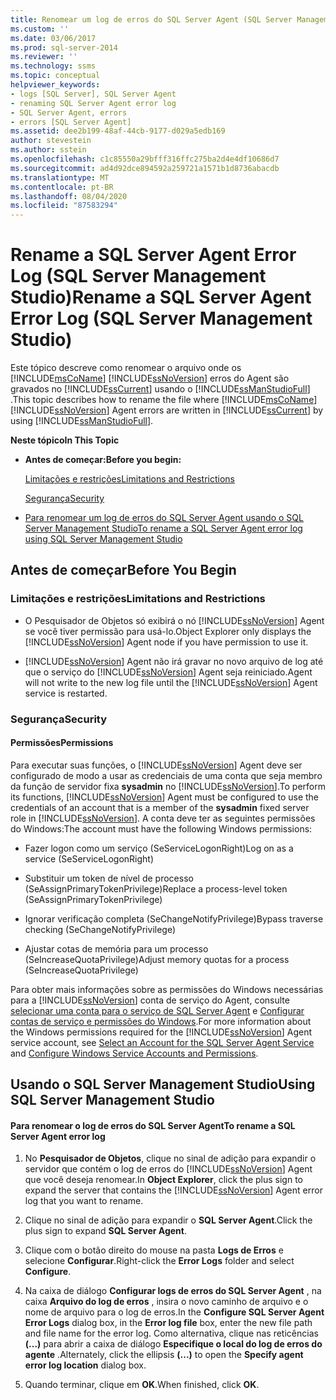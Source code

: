 ```yaml
---
title: Renomear um log de erros do SQL Server Agent (SQL Server Management Studio) | Microsoft Docs
ms.custom: ''
ms.date: 03/06/2017
ms.prod: sql-server-2014
ms.reviewer: ''
ms.technology: ssms
ms.topic: conceptual
helpviewer_keywords:
- logs [SQL Server], SQL Server Agent
- renaming SQL Server Agent error log
- SQL Server Agent, errors
- errors [SQL Server Agent]
ms.assetid: dee2b199-48af-44cb-9177-d029a5edb169
author: stevestein
ms.author: sstein
ms.openlocfilehash: c1c85550a29bfff316ffc275ba2d4e4df10686d7
ms.sourcegitcommit: ad4d92dce894592a259721a1571b1d8736abacdb
ms.translationtype: MT
ms.contentlocale: pt-BR
ms.lasthandoff: 08/04/2020
ms.locfileid: "87583294"
---
```

# <a name="rename-a-sql-server-agent-error-log-sql-server-management-studio"></a><span data-ttu-id="23cb3-102">Rename a SQL Server Agent Error Log (SQL Server Management Studio)</span><span class="sxs-lookup"><span data-stu-id="23cb3-102">Rename a SQL Server Agent Error Log (SQL Server Management Studio)</span></span>
  <span data-ttu-id="23cb3-103">Este tópico descreve como renomear o arquivo onde os [!INCLUDE[msCoName](../../includes/msconame-md.md)] [!INCLUDE[ssNoVersion](../../includes/ssnoversion-md.md)] erros do Agent são gravados no [!INCLUDE[ssCurrent](../../includes/sscurrent-md.md)] usando o [!INCLUDE[ssManStudioFull](../../includes/ssmanstudiofull-md.md)] .</span><span class="sxs-lookup"><span data-stu-id="23cb3-103">This topic describes how to rename the file where [!INCLUDE[msCoName](../../includes/msconame-md.md)] [!INCLUDE[ssNoVersion](../../includes/ssnoversion-md.md)] Agent errors are written in [!INCLUDE[ssCurrent](../../includes/sscurrent-md.md)] by using [!INCLUDE[ssManStudioFull](../../includes/ssmanstudiofull-md.md)].</span></span>  
  
 <span data-ttu-id="23cb3-104">**Neste tópico**</span><span class="sxs-lookup"><span data-stu-id="23cb3-104">**In This Topic**</span></span>  
  
-   <span data-ttu-id="23cb3-105">**Antes de começar:**</span><span class="sxs-lookup"><span data-stu-id="23cb3-105">**Before you begin:**</span></span>  
  
     [<span data-ttu-id="23cb3-106">Limitações e restrições</span><span class="sxs-lookup"><span data-stu-id="23cb3-106">Limitations and Restrictions</span></span>](#Restrictions)  
  
     [<span data-ttu-id="23cb3-107">Segurança</span><span class="sxs-lookup"><span data-stu-id="23cb3-107">Security</span></span>](#Security)  
  
-   [<span data-ttu-id="23cb3-108">Para renomear um log de erros do SQL Server Agent usando o SQL Server Management Studio</span><span class="sxs-lookup"><span data-stu-id="23cb3-108">To rename a SQL Server Agent error log using SQL Server Management Studio</span></span>](#SSMSProcedure)  
  
##  <a name="before-you-begin"></a><a name="BeforeYouBegin"></a> <span data-ttu-id="23cb3-109">Antes de começar</span><span class="sxs-lookup"><span data-stu-id="23cb3-109">Before You Begin</span></span>  
  
###  <a name="limitations-and-restrictions"></a><a name="Restrictions"></a> <span data-ttu-id="23cb3-110">Limitações e restrições</span><span class="sxs-lookup"><span data-stu-id="23cb3-110">Limitations and Restrictions</span></span>  
  
-   <span data-ttu-id="23cb3-111">O Pesquisador de Objetos só exibirá o nó [!INCLUDE[ssNoVersion](../../includes/ssnoversion-md.md)] Agent se você tiver permissão para usá-lo.</span><span class="sxs-lookup"><span data-stu-id="23cb3-111">Object Explorer only displays the [!INCLUDE[ssNoVersion](../../includes/ssnoversion-md.md)] Agent node if you have permission to use it.</span></span>  
  
-   [!INCLUDE[ssNoVersion](../../includes/ssnoversion-md.md)] <span data-ttu-id="23cb3-112">Agent não irá gravar no novo arquivo de log até que o serviço do [!INCLUDE[ssNoVersion](../../includes/ssnoversion-md.md)] Agent seja reiniciado.</span><span class="sxs-lookup"><span data-stu-id="23cb3-112">Agent will not write to the new log file until the [!INCLUDE[ssNoVersion](../../includes/ssnoversion-md.md)] Agent service is restarted.</span></span>  
  
###  <a name="security"></a><a name="Security"></a> <span data-ttu-id="23cb3-113">Segurança</span><span class="sxs-lookup"><span data-stu-id="23cb3-113">Security</span></span>  
  
####  <a name="permissions"></a><a name="Permissions"></a> <span data-ttu-id="23cb3-114">Permissões</span><span class="sxs-lookup"><span data-stu-id="23cb3-114">Permissions</span></span>  
 <span data-ttu-id="23cb3-115">Para executar suas funções, o [!INCLUDE[ssNoVersion](../../includes/ssnoversion-md.md)] Agent deve ser configurado de modo a usar as credenciais de uma conta que seja membro da função de servidor fixa **sysadmin** no [!INCLUDE[ssNoVersion](../../includes/ssnoversion-md.md)].</span><span class="sxs-lookup"><span data-stu-id="23cb3-115">To perform its functions, [!INCLUDE[ssNoVersion](../../includes/ssnoversion-md.md)] Agent must be configured to use the credentials of an account that is a member of the **sysadmin** fixed server role in [!INCLUDE[ssNoVersion](../../includes/ssnoversion-md.md)].</span></span> <span data-ttu-id="23cb3-116">A conta deve ter as seguintes permissões do Windows:</span><span class="sxs-lookup"><span data-stu-id="23cb3-116">The account must have the following Windows permissions:</span></span>  
  
-   <span data-ttu-id="23cb3-117">Fazer logon como um serviço (SeServiceLogonRight)</span><span class="sxs-lookup"><span data-stu-id="23cb3-117">Log on as a service (SeServiceLogonRight)</span></span>  
  
-   <span data-ttu-id="23cb3-118">Substituir um token de nível de processo (SeAssignPrimaryTokenPrivilege)</span><span class="sxs-lookup"><span data-stu-id="23cb3-118">Replace a process-level token (SeAssignPrimaryTokenPrivilege)</span></span>  
  
-   <span data-ttu-id="23cb3-119">Ignorar verificação completa (SeChangeNotifyPrivilege)</span><span class="sxs-lookup"><span data-stu-id="23cb3-119">Bypass traverse checking (SeChangeNotifyPrivilege)</span></span>  
  
-   <span data-ttu-id="23cb3-120">Ajustar cotas de memória para um processo (SeIncreaseQuotaPrivilege)</span><span class="sxs-lookup"><span data-stu-id="23cb3-120">Adjust memory quotas for a process (SeIncreaseQuotaPrivilege)</span></span>  
  
 <span data-ttu-id="23cb3-121">Para obter mais informações sobre as permissões do Windows necessárias para a [!INCLUDE[ssNoVersion](../../includes/ssnoversion-md.md)] conta de serviço do Agent, consulte [selecionar uma conta para o serviço de SQL Server Agent](select-an-account-for-the-sql-server-agent-service.md) e [Configurar contas de serviço e permissões do Windows](../../database-engine/configure-windows/configure-windows-service-accounts-and-permissions.md).</span><span class="sxs-lookup"><span data-stu-id="23cb3-121">For more information about the Windows permissions required for the [!INCLUDE[ssNoVersion](../../includes/ssnoversion-md.md)] Agent service account, see [Select an Account for the SQL Server Agent Service](select-an-account-for-the-sql-server-agent-service.md) and [Configure Windows Service Accounts and Permissions](../../database-engine/configure-windows/configure-windows-service-accounts-and-permissions.md).</span></span>  
  
##  <a name="using-sql-server-management-studio"></a><a name="SSMSProcedure"></a> <span data-ttu-id="23cb3-122">Usando o SQL Server Management Studio</span><span class="sxs-lookup"><span data-stu-id="23cb3-122">Using SQL Server Management Studio</span></span>  
  
#### <a name="to-rename-a-sql-server-agent-error-log"></a><span data-ttu-id="23cb3-123">Para renomear o log de erros do SQL Server Agent</span><span class="sxs-lookup"><span data-stu-id="23cb3-123">To rename a SQL Server Agent error log</span></span>  
  
1.  <span data-ttu-id="23cb3-124">No **Pesquisador de Objetos**, clique no sinal de adição para expandir o servidor que contém o log de erros do [!INCLUDE[ssNoVersion](../../includes/ssnoversion-md.md)] Agent que você deseja renomear.</span><span class="sxs-lookup"><span data-stu-id="23cb3-124">In **Object Explorer**, click the plus sign to expand the server that contains the [!INCLUDE[ssNoVersion](../../includes/ssnoversion-md.md)] Agent error log that you want to rename.</span></span>  
  
2.  <span data-ttu-id="23cb3-125">Clique no sinal de adição para expandir o **SQL Server Agent**.</span><span class="sxs-lookup"><span data-stu-id="23cb3-125">Click the plus sign to expand **SQL Server Agent**.</span></span>  
  
3.  <span data-ttu-id="23cb3-126">Clique com o botão direito do mouse na pasta **Logs de Erros** e selecione **Configurar**.</span><span class="sxs-lookup"><span data-stu-id="23cb3-126">Right-click the **Error Logs** folder and select **Configure**.</span></span>  
  
4.  <span data-ttu-id="23cb3-127">Na caixa de diálogo **Configurar logs de erros do SQL Server Agent** , na caixa **Arquivo do log de erros** , insira o novo caminho de arquivo e o nome de arquivo para o log de erros.</span><span class="sxs-lookup"><span data-stu-id="23cb3-127">In the **Configure SQL Server Agent Error Logs** dialog box, in the **Error log file** box, enter the new file path and file name for the error log.</span></span> <span data-ttu-id="23cb3-128">Como alternativa, clique nas reticências **(...)** para abrir a caixa de diálogo **Especifique o local do log de erros do agente** .</span><span class="sxs-lookup"><span data-stu-id="23cb3-128">Alternately, click the ellipsis **(...)** to open the **Specify agent error log location** dialog box.</span></span>  
  
5.  <span data-ttu-id="23cb3-129">Quando terminar, clique em **OK**.</span><span class="sxs-lookup"><span data-stu-id="23cb3-129">When finished, click **OK**.</span></span>  
  
  
